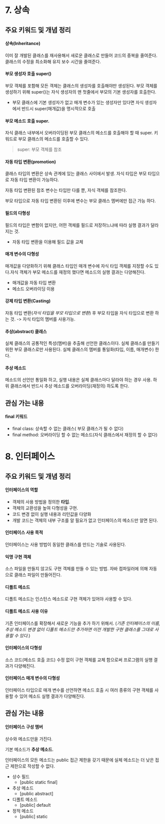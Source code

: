 # 7. 상속

## 주요 키워드 및 개념 정리

#### 상속(Inheritance)

이미 잘 개발된 클래스를 재사용해서 새로운 클래스로 만들어 코드의 중복을 줄여준다. 클래스의 수정을 최소화해 유지 보수 시간을 줄여준다.

#### 부모 생성자 호출 super()

부모 객체를 포함해 모든 객체는 클래스의 생성자를 호출해야만 생성된다. 부모 객체를 생성하기 위해 super()는 자식 생성자의 맨 첫줄에서 부모의 기본 생성자를 호출한다.

- 부모 클래스에 기본 생성자가 없고 매개 변수가 있는 생성자만 있다면 자식 생성자에서 반드시 super(매개값)을 명시적으로 호출

#### 부모 메소드 호출 super.

자식 클래스 내부에서 오버라이딩된 부모 클래스의 메소드를 호출해야 할 때 super. 키워드로 부모 클래스의 메소드를 호출할 수 있다.

> super: 부모 객체를 참조

#### 자동 타입 변환(promotion)

클래스 타입의 변환은 상속 관계에 있는 클래스 사이에서 발생. 자식 타입은 부모 타입으로 자동 타입 변환이 가능하다.

자동 타입 변환된 참조 변수는 타입만 다를 뿐, 자식 객체를 참조한다.

부모 타입으로 자동 타입 변환된 이후에 변수는 부모 클래스 멤버에만 접근 가능 하다.

#### 필드의 다형성

필드의 타입은 변함이 없지만, 어떤 객체를 필드로 저장하느냐에 따라 실행 결과가 달라지는 것.

- 자동 타입 변환을 이용해 필드 값을 교체

#### 매개 변수의 다형성

매개값을 다양화하기 위해 클래스 타입인 매개 변수에 자식 타입 객체를 지정할 수도 있다.자식 객체가 부모 메소드를 재정의 했다면 메소드의 실행 결과는 다양해진다.

- 매개값을 자동 타입 변환
- 메소드 오버라이딩 이용

#### 강제 타입 변환(Casting)

자동 타입 변환(_자식 타입을 부모 타입으로 변환_) 후 부모 타입을 자식 타입으로 변환 하는 것. -> 자식 타입의 멤버를 사용가능.

#### 추상(abstract) 클래스

실체 클래스의 공통적인 특성(멤버)을 추출해 선언한 클래스이다. 실체 클래스를 만들기 위한 부모 클래스로만 사용된다. 실체 클래스의 멤버를 통일화(타입, 이름, 매개변수) 한다.

#### 추상 메소드

메소드의 선언만 통일화 하고, 실행 내용은 실체 클래스마다 달라야 하는 경우 사용. 하위 클래스에서 반드시 추상 메소드를 오버라이딩(재정의) 하도록 한다.

## 관심 가는 내용

#### final 키워드

- final class: 상속할 수 없는 클래스( 부모 클래스가 될 수 없다)
- final method: 오버라이딩 할 수 없는 메소드(자식 클래스에서 재정의 할 수 없다)

# 8. 인터페이스

## 주요 키워드 및 개념 정리

#### 인터페이스의 역할

- 객체의 사용 방법을 정의한 **타입**.
- 객체의 교환성을 높여 다형성을 구현.
- 코드 변경 없이 실행 내용과 리턴값을 다양화
- 개발 코드는 객체의 내부 구조를 알 필요가 없고 인터페이스의 메소드만 알면 된다.

#### 인터페이스 사용 목적

인터페이스는 사용 방법이 동일한 클래스를 만드는 기술로 사용된다.

#### 익명 구현 객체

소스 파일을 만들지 않고도 구현 객체를 만들 수 있는 방법. 자바 컴파일러에 의해 자동으로 클래스 파일이 만들어진다.

#### 디폴트 메소드

디폴트 메소드는 인스턴스 메소드로 구현 객체가 있어야 사용할 수 있다.

#### 디폴트 메소드 사용 이유

기존 인터페이스를 확장해서 새로운 기능을 추가 하기 위해서. (_기존 인터페이스의 이름, 추상 메소드 변경 없이 디폴트 메소드만 추가하면 이전 개발한 구현 클래스를 그대로 사용할 수 있다._)

#### 인터페이스의 다형성

소스 코드(메소드 호출 코드) 수정 없이 구현 객체를 교체 함으로써 프로그램의 실행 결과가 다양해진다.

#### 인터페이스 매개 변수의 다형성

인터페이스 타입으로 매개 변수를 선언하면 메소드 호출 시 여러 종류의 구현 객체를 사용할 수 있어 메소드 실행 결과가 다양해진다.

####

## 관심 가는 내용

#### 인터페이스 구성 멤버

상수와 메소드만을 가진다.

기본 메소드가 **추상 메소드**.

인터페이스의 모든 메소드는 public 접근 제한을 갖기 때문에 실체 메소드는 더 낮은 접근 제한으로 작성할 수 없다.

- 상수 필드
  - [public static final]
- 추상 메소드
  - [public abstract]
- 디폴트 메소드
  - [public] default
- 정적 메소드
  - [public] static
